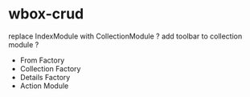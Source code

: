 # wbox-crud

replace IndexModule with CollectionModule ? add toolbar to collection module ?

- From Factory
- Collection Factory
- Details Factory
- Action Module
